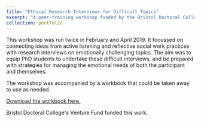```yaml
---
title: "Ethical Research Interviews for Difficult Topics"
excerpt: "A peer-training workshop funded by the Bristol Doctoral College<br/><img src='/images/ethical_interviews_thumbnail.png'>"
collection: portfolio
---
```


This workshop was run twice in February and April 2019. It focussed on connecting ideas from active listening and reflective social work practices with research interviews on emotionally challenging topics. The aim was to equip PhD students to undertake these difficult interviews, and be prepared with strategies for managing the emotional needs of both the participant and themselves. 

The workshop was accompanied by a workbook that could be taken away to use as needed.

[Download the workbook here.]('/../../files/workbook.pdf)

Bristol Doctoral College's Venture Fund funded this work. 